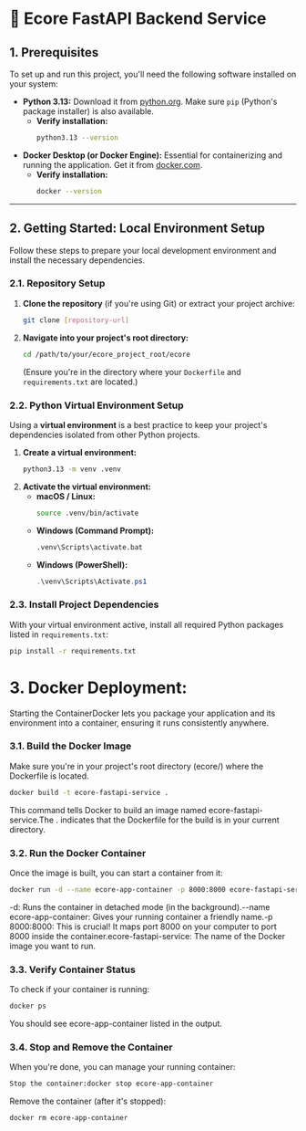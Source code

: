 # 🚀 Ecore FastAPI Backend Service

## 1. Prerequisites

To set up and run this project, you'll need the following software installed on your system:

* **Python 3.13:** Download it from [python.org](https://www.python.org/downloads/). Make sure `pip` (Python's package installer) is also available.
    * **Verify installation:**
        ```bash
        python3.13 --version
        ```
* **Docker Desktop (or Docker Engine):** Essential for containerizing and running the application. Get it from [docker.com](https://www.docker.com/products/docker-desktop/).
    * **Verify installation:**
        ```bash
        docker --version
        ```

---

## 2. Getting Started: Local Environment Setup

Follow these steps to prepare your local development environment and install the necessary dependencies.

### 2.1. Repository Setup

1.  **Clone the repository** (if you're using Git) or extract your project archive:
    ```bash
    git clone [repository-url]
    ```
2.  **Navigate into your project's root directory:**
    ```bash
    cd /path/to/your/ecore_project_root/ecore
    ```
    (Ensure you're in the directory where your `Dockerfile` and `requirements.txt` are located.)

### 2.2. Python Virtual Environment Setup

Using a **virtual environment** is a best practice to keep your project's dependencies isolated from other Python projects.

1.  **Create a virtual environment:**
    ```bash
    python3.13 -m venv .venv
    ```
2.  **Activate the virtual environment:**
    * **macOS / Linux:**
        ```bash
        source .venv/bin/activate
        ```
    * **Windows (Command Prompt):**
        ```bash
        .venv\Scripts\activate.bat
        ```
    * **Windows (PowerShell):**
        ```powershell
        .\venv\Scripts\Activate.ps1
        ```

### 2.3. Install Project Dependencies

With your virtual environment active, install all required Python packages listed in `requirements.txt`:

```bash
pip install -r requirements.txt
```

# 3. Docker Deployment:

Starting the ContainerDocker lets you package your application and its environment into a container, ensuring it runs consistently anywhere.

### 3.1. Build the Docker Image

Make sure you're in your project's root directory (ecore/) where the Dockerfile is located.
```bash
docker build -t ecore-fastapi-service .
```

This command tells Docker to build an image named ecore-fastapi-service.The . indicates that the Dockerfile for the build is in your current directory.

### 3.2. Run the Docker Container

Once the image is built, you can start a container from it:

```bash
docker run -d --name ecore-app-container -p 8000:8000 ecore-fastapi-service
```
-d: Runs the container in detached mode (in the background).--name ecore-app-container: Gives your running container a friendly name.-p 8000:8000: This is crucial! It maps port 8000 on your computer to port 8000 inside the container.ecore-fastapi-service: The name of the Docker image you want to run.

### 3.3. Verify Container Status

To check if your container is running:

```bash
docker ps
```

You should see ecore-app-container listed in the output.

### 3.4. Stop and Remove the Container

When you're done, you can manage your running container:

```bash
Stop the container:docker stop ecore-app-container
```

Remove the container (after it's stopped):

```bash
docker rm ecore-app-container
```
